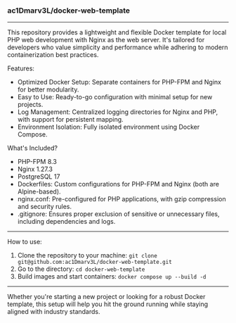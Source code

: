 ### ac1Dmarv3L/docker-web-template

---

This repository provides a lightweight and flexible Docker template for local PHP web development with Nginx as the web server. It's tailored for developers who value simplicity and performance while adhering to modern containerization best practices.

Features:

- Optimized Docker Setup: Separate containers for PHP-FPM and Nginx for better modularity.
- Easy to Use: Ready-to-go configuration with minimal setup for new projects.
- Log Management: Centralized logging directories for Nginx and PHP, with support for persistent mapping.
- Environment Isolation: Fully isolated environment using Docker Compose.

What's Included?

- PHP-FPM 8.3
- Nginx 1.27.3
- PostgreSQL 17
- Dockerfiles: Custom configurations for PHP-FPM and Nginx (both are Alpine-based).
- nginx.conf: Pre-configured for PHP applications, with gzip compression and security rules.
- .gitignore: Ensures proper exclusion of sensitive or unnecessary files, including dependencies and logs.

---

How to use:

1. Clone the repository to your machine: `git clone git@github.com:ac1Dmarv3L/docker-web-template.git`
2. Go to the directory: `cd docker-web-template`
3. Build images and start containers: `docker compose up --build -d`

---

Whether you're starting a new project or looking for a robust Docker template, this setup will help you hit the ground running while staying aligned with industry standards.